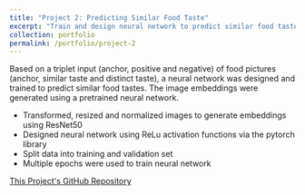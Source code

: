 ```yaml
---
title: "Project 2: Predicting Similar Food Taste"
excerpt: "Train and design neural network to predict similar food taste"
collection: portfolio
permalink: /portfolio/project-2
---
```


Based on a triplet input (anchor, positive and negative) of food pictures (anchor, similar taste and
distinct taste), a neural network was designed and trained to predict similar food tastes.
The image embeddings were generated using a pretrained neural network.

* Transformed, resized and normalized images to generate embeddings using ResNet50
* Designed neural network using ReLu activation functions via the pytorch library
* Split data into training and validation set
* Multiple epochs were used to train neural network

[This Project's GitHub Repository]()
